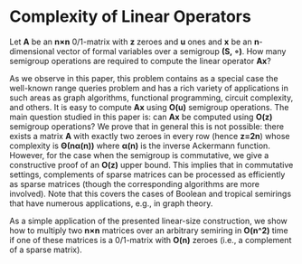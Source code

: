 # Complexity of Linear Operators

Let **A** be an **n×n** 0/1-matrix with **z** zeroes and **u** ones and **x** be
an **n**-dimensional vector of formal variables over a semigroup **(S, ∘)**.
How many semigroup operations are required to compute the linear operator **Ax**?

As we observe in this paper, this problem contains as a special case the well-known
range queries problem and has a rich variety of applications in such areas as graph
algorithms, functional programming, circuit complexity, and others. It is easy to
compute **Ax** using **O(u)** semigroup operations. The main question studied in
this paper is: can **Ax** be computed using **O(z)** semigroup operations? We prove
that in general this is not possible: there exists a matrix **A** with exactly two
zeroes in every row (hence **z=2n**) whose complexity is **Θ(nα(n))** where **α(n)**
is the inverse Ackermann function. However, for the case when the semigroup is
commutative, we give a constructive proof of an **O(z)** upper bound. This implies
that in commutative settings, complements of sparse matrices can be processed as
efficiently as sparse matrices (though the corresponding algorithms are more
involved). Note that this covers the cases of Boolean and tropical semirings that
have numerous applications, e.g., in graph theory.

As a simple application of the presented linear-size construction, we show how to
multiply two **n×n** matrices over an arbitrary semiring in **O(n^2)** time if one
of these matrices is a 0/1-matrix with **O(n)** zeroes (i.e., a complement of a 
sparse matrix).
